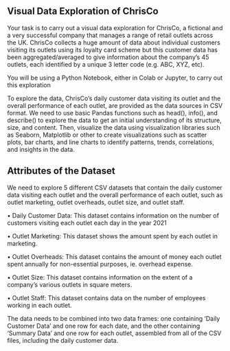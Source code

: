 ## Visual Data Exploration of ChrisCo

Your task is to carry out a visual data exploration for ChrisCo, a fictional and a very successful company that manages a range of retail outlets across the UK. ChrisCo collects a huge amount of data about individual customers visiting its outlets using its loyalty card scheme but this customer data has been aggregated/averaged to give information about the company’s 45 outlets, each identified by a unique 3 letter code (e.g. ABC, XYZ, etc). 

You will be using a Python Notebook, either in Colab or Jupyter, to carry out this exploration

To explore the data, ChrisCo’s daily customer data visiting its outlet and the overall performance of each outlet, are provided as the data sources in CSV format. We need to use basic Pandas functions such as head(), info(), and describe() to explore the data to get an initial understanding of its structure, size, and content. Then, visualize the data using visualization libraries such as Seaborn, Matplotlib or other to create visualizations such as scatter plots, bar charts, and line charts to identify patterns, trends, correlations, and insights in the data.

## Attributes of the Dataset

We need to explore 5 different CSV datasets that contain the daily customer data visiting each outlet and the overall performance of each outlet, such as outlet marketing, outlet overheads, outlet size, and outlet staff.

• Daily Customer Data: This dataset contains information on the number of customers visiting each outlet each day in the year 2021

• Outlet Marketing: This dataset shows the amount spent by each outlet in marketing.

• Outlet Overheads: This dataset contains the amount of money each outlet spent annually for non-essential purposes, ie. overhead expense.

• Outlet Size: This dataset contains information on the extent of a company’s various outlets in square meters.

• Outlet Staff: This dataset contains data on the number of employees working in each outlet.

The data needs to be combined into two data frames: one containing ‘Daily Customer Data’ and one row for each date, and the other containing ‘Summary Data’ and one row for each outlet, assembled from all of the CSV files, including the daily customer data.
